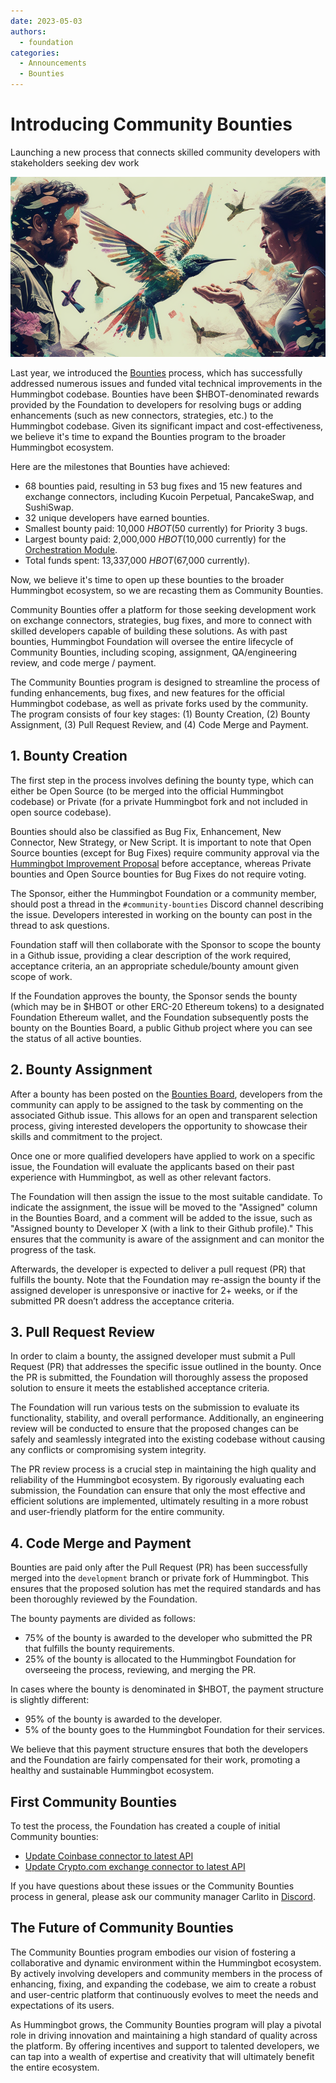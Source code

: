 ```yaml
---
date: 2023-05-03
authors:
  - foundation
categories:
  - Announcements
  - Bounties
---
```


# Introducing Community Bounties

Launching a new process that connects skilled community developers with stakeholders seeking dev work

![](cover.png)

Last year, we introduced the [Bounties](https://hummingbot.org/bounties/) process, which has successfully addressed numerous issues and funded vital technical improvements in the Hummingbot codebase. Bounties have been $HBOT-denominated rewards provided by the Foundation to developers for resolving bugs or adding enhancements (such as new connectors, strategies, etc.) to the Hummingbot codebase. Given its significant impact and cost-effectiveness, we believe it's time to expand the Bounties program to the broader Hummingbot ecosystem.

Here are the milestones that Bounties have achieved:

- 68 bounties paid, resulting in 53 bug fixes and 15 new features and exchange connectors, including Kucoin Perpetual, PancakeSwap, and SushiSwap.
- 32 unique developers have earned bounties.
- Smallest bounty paid: 10,000 $HBOT ($50 currently) for Priority 3 bugs.
- Largest bounty paid: 2,000,000 $HBOT ($10,000 currently) for the [Orchestration Module](../../../installation/broker.md).
- Total funds spent: 13,337,000 $HBOT ($67,000 currently).

Now, we believe it's time to open up these bounties to the broader Hummingbot ecosystem, so we are recasting them as Community Bounties.

Community Bounties offer a platform for those seeking development work on exchange connectors, strategies, bug fixes, and more to connect with skilled developers capable of building these solutions. As with past bounties, Hummingbot Foundation will oversee the entire lifecycle of Community Bounties, including scoping, assignment, QA/engineering review, and code merge / payment.

<!-- more -->

The Community Bounties program is designed to streamline the process of funding enhancements, bug fixes, and new features for the official Hummingbot codebase, as well as private forks used by the community. The program consists of four key stages: (1) Bounty Creation, (2) Bounty Assignment, (3) Pull Request Review, and (4) Code Merge and Payment.

## 1. Bounty Creation

The first step in the process involves defining the bounty type, which can either be Open Source (to be merged into the official Hummingbot codebase) or Private (for a private Hummingbot fork and not included in open source codebase).

Bounties should also be classified as Bug Fix, Enhancement, New Connector, New Strategy, or New Script. It is important to note that Open Source bounties (except for Bug Fixes) require community approval via the [Hummingbot Improvement Proposal](https://hummingbot.org/governance/proposals/) before acceptance, whereas Private bounties and Open Source bounties for Bug Fixes do not require voting.

The Sponsor, either the Hummingbot Foundation or a community member, should post a thread in the `#community-bounties` Discord channel describing the issue. Developers interested in working on the bounty can post in the thread to ask questions.

Foundation staff will then collaborate with the Sponsor to scope the bounty in a Github issue, providing a clear description of the work required, acceptance criteria, an an appropriate schedule/bounty amount given scope of work.

If the Foundation approves the bounty, the Sponsor sends the bounty (which may be in $HBOT or other ERC-20 Ethereum tokens) to a designated Foundation Ethereum wallet, and the Foundation subsequently posts the bounty on the Bounties Board, a public Github project where you can see the status of all active bounties.

## 2. Bounty Assignment

After a bounty has been posted on the [Bounties Board](https://github.com/orgs/hummingbot/projects/7), developers from the community can apply to be assigned to the task by commenting on the associated Github issue. This allows for an open and transparent selection process, giving interested developers the opportunity to showcase their skills and commitment to the project.

Once one or more qualified developers have applied to work on a specific issue, the Foundation will evaluate the applicants based on their past experience with Hummingbot, as well as other relevant factors.

The Foundation will then assign the issue to the most suitable candidate. To indicate the assignment, the issue will be moved to the "Assigned" column in the Bounties Board, and a comment will be added to the issue, such as "Assigned bounty to Developer X (with a link to their Github profile)." This ensures that the community is aware of the assignment and can monitor the progress of the task.

Afterwards, the developer is expected to deliver a pull request (PR) that fulfills the bounty. Note that the Foundation may re-assign the bounty if the assigned developer is unresponsive or inactive for 2+ weeks, or if the submitted PR doesn’t address the acceptance criteria.

## 3. Pull Request Review

In order to claim a bounty, the assigned developer must submit a Pull Request (PR) that addresses the specific issue outlined in the bounty. Once the PR is submitted, the Foundation will thoroughly assess the proposed solution to ensure it meets the established acceptance criteria.

The Foundation will run various tests on the submission to evaluate its functionality, stability, and overall performance. Additionally, an engineering review will be conducted to ensure that the proposed changes can be safely and seamlessly integrated into the existing codebase without causing any conflicts or compromising system integrity.

The PR review process is a crucial step in maintaining the high quality and reliability of the Hummingbot ecosystem. By rigorously evaluating each submission, the Foundation can ensure that only the most effective and efficient solutions are implemented, ultimately resulting in a more robust and user-friendly platform for the entire community.

## 4. Code Merge and Payment

Bounties are paid only after the Pull Request (PR) has been successfully merged into the `development` branch or private fork of Hummingbot. This ensures that the proposed solution has met the required standards and has been thoroughly reviewed by the Foundation.

The bounty payments are divided as follows:

- 75% of the bounty is awarded to the developer who submitted the PR that fulfills the bounty requirements.
- 25% of the bounty is allocated to the Hummingbot Foundation for overseeing the process, reviewing, and merging the PR.

In cases where the bounty is denominated in $HBOT, the payment structure is slightly different:

- 95% of the bounty is awarded to the developer.
- 5% of the bounty goes to the Hummingbot Foundation for their services.

We believe that this payment structure ensures that both the developers and the Foundation are fairly compensated for their work, promoting a healthy and sustainable Hummingbot ecosystem.

## First Community Bounties

To test the process, the Foundation has created a couple of initial Community bounties:

- [Update Coinbase connector to latest API](https://github.com/hummingbot/hummingbot/issues/6024)
- [Update Crypto.com exchange connector to latest API](https://github.com/hummingbot/hummingbot/issues/6023)

If you have questions about these issues or the Community Bounties process in general, please ask our community manager Carlito in [Discord](https://discord.gg/hummingbot).

## The Future of Community Bounties

The Community Bounties program embodies our vision of fostering a collaborative and dynamic environment within the Hummingbot ecosystem. By actively involving developers and community members in the process of enhancing, fixing, and expanding the codebase, we aim to create a robust and user-centric platform that continuously evolves to meet the needs and expectations of its users.

As Hummingbot grows, the Community Bounties program will play a pivotal role in driving innovation and maintaining a high standard of quality across the platform. By offering incentives and support to talented developers, we can tap into a wealth of expertise and creativity that will ultimately benefit the entire ecosystem.